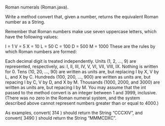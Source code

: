 Roman numerals (Roman.java).

Write a method convert that, given a number, returns the equivalent Roman number as a String.

Remember that Roman numbers make use seven uppercase letters, which have the following values:

I = 1
V = 5
X = 10
L = 50
C = 100
D = 500
M = 1000
These are the rules by which Roman numbers are formed:

Each decimal digit is treated independently.
Units (1, 2, …, 9) are represented, respectively, as: I, II, III, IV, V, VI, VII, VIII, IX. Nothing is written for 0.
Tens (10, 20, …, 90) are written as units are, but replacing I by X, V by L, and X by C.
Hundreds (100, 200, …, 900) are written as units are, but repacing I by C, V by D, and X by M.
Thousands (1000, 2000, and 3000) are written as units are, but repacing I by M.
You may assume that the int passed to the method convert is an integer between 1 and 3999, inclusive. (There was no zero in the Roman numeral system, and the system described above cannot represent numbers greater than or equal to 4000.)

As examples, convert( 314 ) should return the String “CCCXIV”, and convert( 3490 ) should return the String “MMMCDXC”.